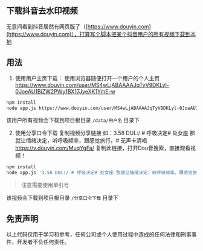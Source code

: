 ## 下载抖音去水印视频

无意间看到抖音居然有网页版了（[https://www.douyin.com](https://www.douyin.com)），打算写个脚本把某个抖音用户的所有视频下载到本地

## 用法

1. 使用用户主页下载：
使用浏览器随便打开一个用户的个人主页 https://www.douyin.com/user/MS4wLjABAAAAJqTyV9DKLyl-0JoeAU1BiZW2PWyfBX17JyeXK1YmE-w

``` bash
npm install
node app.js https://www.douyin.com/user/MS4wLjABAAAAJqTyV9DKLyl-0JoeAU1BiZW2PWyfBX17JyeXK1YmE-w
```
该用户所有视频会下载到项目根目录 `/data/用户名` 目录下

2. 使用分享口令下载
复制视频分享链接 如：3.58 DUL:/ # 呼吸决定# 处女座 那就让情绪决定，听呼吸频率，跟感觉旅行。# 无声卡清唱 https://v.douyin.com/MuqYgFa/ 复制此链接，打开Dou音搜索，直接观看视频！

``` bash
npm install
node app.js '3.58 DUL:/ # 呼吸决定# 处女座 那就让情绪决定，听呼吸频率，跟感觉旅行。# 无声卡清唱 https://v.douyin.com/MuqYgFa/ 复制此链接，打开Dou音搜索，直接观看视频！'
```
> 注意需要使用单引号

该视频会下载到项目根目录 `/分享口令下载` 目录下

## 免责声明

以上代码仅用于学习和参考，任何公司或个人使用过程中造成的任何法律和刑事事件，开发者不负任何责任。